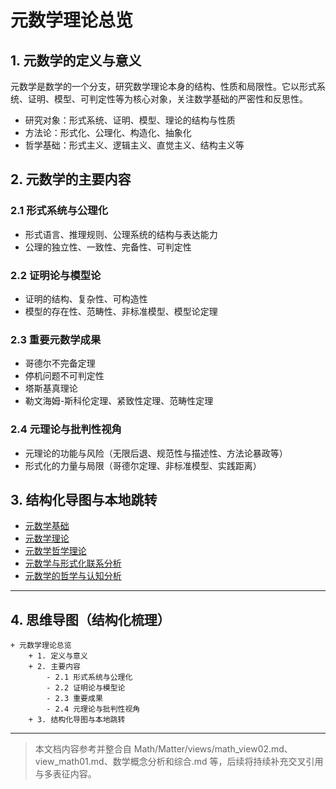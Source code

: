 # 元数学理论总览

## 1. 元数学的定义与意义

元数学是数学的一个分支，研究数学理论本身的结构、性质和局限性。它以形式系统、证明、模型、可判定性等为核心对象，关注数学基础的严密性和反思性。

- 研究对象：形式系统、证明、模型、理论的结构与性质
- 方法论：形式化、公理化、构造化、抽象化
- 哲学基础：形式主义、逻辑主义、直觉主义、结构主义等

## 2. 元数学的主要内容

### 2.1 形式系统与公理化

- 形式语言、推理规则、公理系统的结构与表达能力
- 公理的独立性、一致性、完备性、可判定性

### 2.2 证明论与模型论

- 证明的结构、复杂性、可构造性
- 模型的存在性、范畴性、非标准模型、模型论定理

### 2.3 重要元数学成果

- 哥德尔不完备定理
- 停机问题不可判定性
- 塔斯基真理论
- 勒文海姆-斯科伦定理、紧致性定理、范畴性定理

### 2.4 元理论与批判性视角

- 元理论的功能与风险（无限后退、规范性与描述性、方法论暴政等）
- 形式化的力量与局限（哥德尔定理、非标准模型、实践距离）

## 3. 结构化导图与本地跳转

- [元数学基础](./01-元数学基础.md)
- [元数学理论](./02-元数学理论.md)
- [元数学哲学理论](./03-元数学哲学理论.md)
- [元数学与形式化联系分析](./04-元数学与形式化联系分析.md)
- [元数学的哲学与认知分析](../04-数学哲学/03-哲学与认知分析.md)

---

## 4. 思维导图（结构化梳理）

```text
+ 元数学理论总览
    + 1. 定义与意义
    + 2. 主要内容
        - 2.1 形式系统与公理化
        - 2.2 证明论与模型论
        - 2.3 重要成果
        - 2.4 元理论与批判性视角
    + 3. 结构化导图与本地跳转
```

---

> 本文档内容参考并整合自 Math/Matter/views/math_view02.md、view_math01.md、数学概念分析和综合.md 等，后续将持续补充交叉引用与多表征内容。
